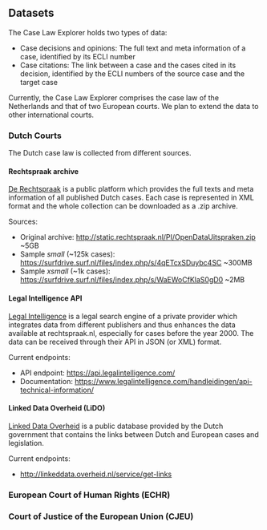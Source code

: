 ## Datasets
The Case Law Explorer holds two types of data: 
- Case decisions and opinions: The full text and meta information of a case, identified by its ECLI number
- Case citations: The link between a case and the cases cited in its decision, 
identified by the ECLI numbers of the source case and the target case

Currently, the Case Law Explorer comprises the case law of the Netherlands 
and that of two European courts. We plan to extend the data to other international courts.

### Dutch Courts
The Dutch case law is collected from different sources.

#### Rechtspraak archive
[De Rechtspraak](https://www.rechtspraak.nl/) is a public platform which provides the full texts and meta information of all published Dutch cases. 
Each case is represented in XML format and the whole collection can be downloaded as a .zip archive.

Sources: 
- Original archive: http://static.rechtspraak.nl/PI/OpenDataUitspraken.zip ~5GB
- Sample _small_ (~125k cases): https://surfdrive.surf.nl/files/index.php/s/4qETcxSDuybc4SC ~300MB
- Sample _xsmall_ (~1k cases): https://surfdrive.surf.nl/files/index.php/s/WaEWoCfKlaS0gD0 ~2MB

#### Legal Intelligence API
[Legal Intelligence](https://www.legalintelligence.com) is a legal search engine of a private provider which integrates data from different publishers 
and thus enhances the data available at rechtspraak.nl, especially for cases before the year 2000.
The data can be received through their API in JSON (or XML) format.

Current endpoints:
- API endpoint: https://api.legalintelligence.com/
- Documentation: https://www.legalintelligence.com/handleidingen/api-technical-information/

#### Linked Data Overheid (LiDO)
[Linked Data Overheid](https://linkeddata.overheid.nl/) is a public database provided by the Dutch government 
that contains the links between Dutch and European cases and legislation.

Current endpoints:
- http://linkeddata.overheid.nl/service/get-links

### European Court of Human Rights (ECHR)

### Court of Justice of the European Union (CJEU)
